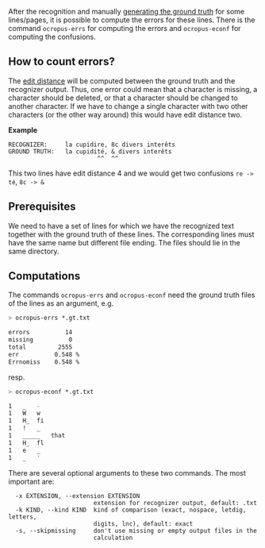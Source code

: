 After the recognition and manually [generating the ground truth](https://github.com/tmbdev/ocropy/wiki/Working-with-Ground-Truth) for some lines/pages, it is possible to compute the errors for these lines. There is the command `ocropus-errs` for computing the errors and `ocropus-econf` for computing the confusions.

## How to count errors?

The [edit distance](https://en.wikipedia.org/wiki/Edit_distance) will be computed between the ground truth and the recognizer output. Thus, one error could mean that a character is missing, a character should be deleted, or that a character should be changed to another character. If we have to change a single character with two other characters (or the other way around) this would have edit distance two.

**Example**
```
RECOGNIZER:     la cupidire, 8c divers interêts
GROUND TRUTH:   la cupidité, & divers interêts
                         ^^  ^^               
```
This two lines have edit distance 4 and we would get two confusions `re -> té`, `8c -> &`

## Prerequisites

We need to have a set of lines for which we have the recognized text together with the ground truth of these lines. The corresponding lines must have the same name but different file ending. The files should lie in the same directory.

## Computations

The commands `ocropus-errs` and `ocropus-econf` need the ground truth files of the lines as an argument, e.g.
```bash
> ocropus-errs *.gt.txt

errors          14 
missing          0 
total         2555 
err          0.548 % 
Errnomiss    0.548 %
```
resp.
```bash
> ocropus-econf *.gt.txt

1	_	-
1	W	w
1	H_	fi
1	!	_
1	_____	that 
1	H_	fl
1	e	_
1	_	'
```

There are several optional arguments to these two commands. The most important are:
```
  -x EXTENSION, --extension EXTENSION
                        extension for recognizer output, default: .txt
  -k KIND, --kind KIND  kind of comparison (exact, nospace, letdig, letters,
                        digits, lnc), default: exact
  -s, --skipmissing     don't use missing or empty output files in the
                        calculation
```


